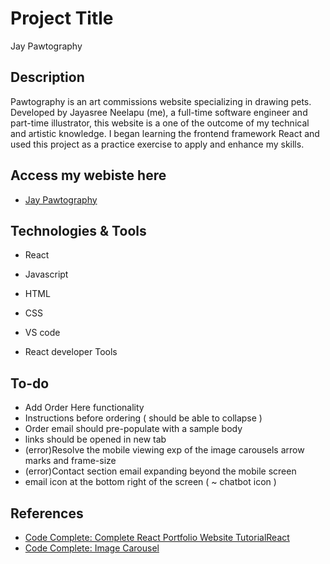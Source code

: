 # Project Title

Jay Pawtography

## Description

Pawtography is an art commissions website specializing in drawing pets. Developed by Jayasree Neelapu (me), a full-time software engineer and part-time illustrator, this website is a one of the outcome of my technical and artistic knowledge.
I began learning the frontend framework React and used this project as a practice exercise to apply and enhance my skills.

## Access my webiste here

- [Jay Pawtography](https://jayasree100.github.io/jay-pawtograhy-app/)

## Technologies & Tools
- React
- Javascript
- HTML
- CSS

- VS code
- React developer Tools

## To-do
- Add Order Here functionality
- Instructions before ordering ( should be able to collapse )
- Order email should pre-populate with a sample body
- links should be opened in new tab
- (error)Resolve the mobile viewing exp of the image carousels arrow marks and frame-size
- (error)Contact section email expanding beyond the mobile screen
- email icon at the bottom right of the screen ( ~ chatbot icon )

## References
- [Code Complete: Complete React Portfolio Website TutorialReact](https://youtu.be/YQCDUJ6hhNY?si=PEF0c2lfdJO3UAKS)
- [Code Complete: Image Carousel](https://youtu.be/QpsGo8kZiTo?si=Kr8tKhkdl8waLxSj)
  

  


